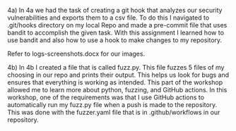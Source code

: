 4a)	In 4a we had the task of creating a git hook that analyzes our security vulnerabilities and exports them to a csv file. To do this I navigated to .git/hooks directory on my local Repo and made a pre-commit file that uses bandit to accomplish the given task. With this assignment I learned how to use bandit and also how to use a hook to make changes to my repository. 

Refer to logs-screenshots.docx for our images.

4b)	In 4b I created a file that is called fuzz.py. This file fuzzes 5 files of my choosing in our repo and prints their output. This helps us look for bugs and ensures that everything is working as intended. This part of the workshop allowed me to learn more about python, fuzzing, and GitHub actions. In this workshop, one of the requirements was that I use GitHub actions to automatically run my fuzz.py file when a push is made to the repository. This was done with the fuzzer.yaml file that is in .github/workflows in our repository.


